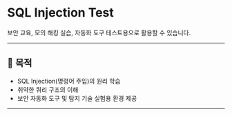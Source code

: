 # SQL Injection Test
  
보안 교육, 모의 해킹 실습, 자동화 도구 테스트용으로 활용할 수 있습니다.

---

## 📌 목적

- SQL Injection(명령어 주입)의 원리 학습
- 취약한 쿼리 구조의 이해
- 보안 자동화 도구 및 탐지 기술 실험용 환경 제공

---

